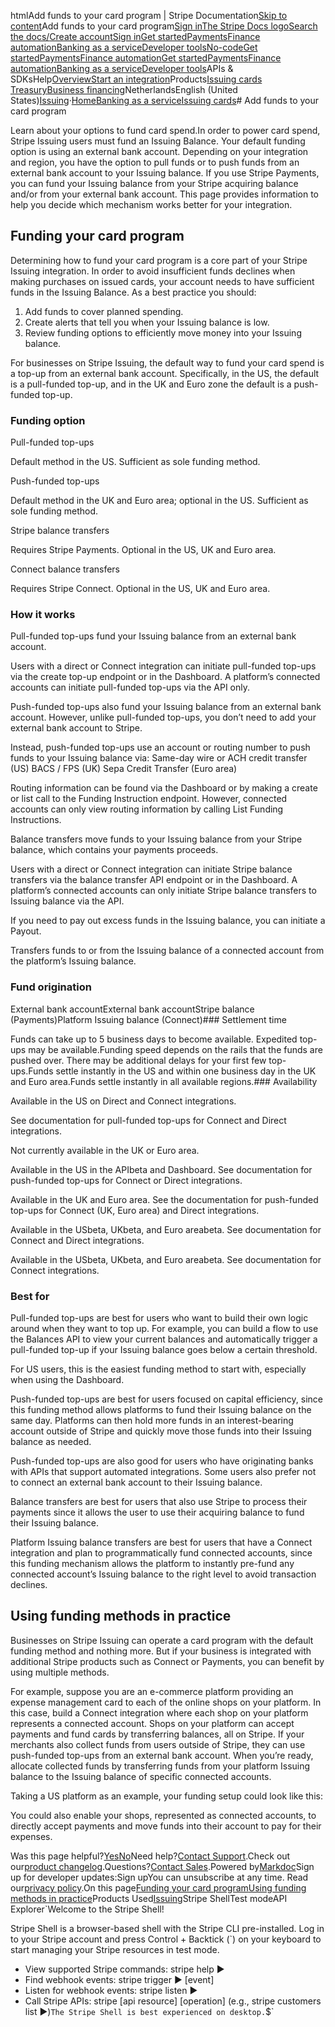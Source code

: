 htmlAdd funds to your card program | Stripe Documentation[Skip to content](#main-content)Add funds to your card program[Sign in](https://dashboard.stripe.com/login?redirect=https%3A%2F%2Fdocs.stripe.com%2Fissuing%2Fadding-funds-to-your-card-program)[The Stripe Docs logo](/)[Search the docs/](#)[Create account](https://dashboard.stripe.com/register/issuing)[Sign in](https://dashboard.stripe.com/login?redirect=https%3A%2F%2Fdocs.stripe.com%2Fissuing%2Fadding-funds-to-your-card-program)[Get started](/get-started)[Payments](/payments)[Finance automation](/finance-automation)[Banking as a service](/financial-services)[Developer tools](/development)[No-code](/no-code)[Get started](/get-started)[Payments](/payments)[Finance automation](/finance-automation)[](#)[Get started](/get-started)[Payments](/payments)[Finance automation](/finance-automation)[Banking as a service](/financial-services)[Developer tools](/development)[](#)APIs & SDKsHelp[Overview](/docs/financial-services)[Start an integration](#)Products[Issuing cards](#)
[Treasury](#)[Business financing](#)NetherlandsEnglish (United States)[](#)[](#)[Issuing](/issuing)·[Home](/docs)[Banking as a service](/docs/financial-services)[Issuing cards](/docs/issuing)# Add funds to your card program

Learn about your options to fund card spend.In order to power card spend, Stripe Issuing users must fund an Issuing Balance. Your default funding option is using an external bank account. Depending on your integration and region, you have the option to pull funds or to push funds from an external bank account to your Issuing balance. If you use Stripe Payments, you can fund your Issuing balance from your Stripe acquiring balance and/or from your external bank account. This page provides information to help you decide which mechanism works better for your integration.

## Funding your card program

Determining how to fund your card program is a core part of your Stripe Issuing integration. In order to avoid insufficient funds declines when making purchases on issued cards, your account needs to have sufficient funds in the Issuing Balance. As a best practice you should:

1. Add funds to cover planned spending.
2. Create alerts that tell you when your Issuing balance is low.
3. Review funding options to efficiently move money into your Issuing balance.

For businesses on Stripe Issuing, the default way to fund your card spend is a top-up from an external bank account. Specifically, in the US, the default is a pull-funded top-up, and in the UK and Euro zone the default is a push-funded top-up.

### Funding option

Pull-funded top-ups

Default method in the US. Sufficient as sole funding method.

Push-funded top-ups

Default method in the UK and Euro area; optional in the US. Sufficient as sole funding method.

Stripe balance transfers

Requires Stripe Payments. Optional in the US, UK and Euro area.

Connect balance transfers

Requires Stripe Connect. Optional in the US, UK and Euro area.

### How it works

Pull-funded top-ups fund your Issuing balance from an external bank account.

Users with a direct or Connect integration can initiate pull-funded top-ups via the create top-up endpoint or in the Dashboard. A platform’s connected accounts can initiate pull-funded top-ups via the API only.

Push-funded top-ups also fund your Issuing balance from an external bank account. However, unlike pull-funded top-ups, you don’t need to add your external bank account to Stripe.

Instead, push-funded top-ups use an account or routing number to push funds to your Issuing balance via: Same-day wire or ACH credit transfer (US) BACS / FPS (UK) Sepa Credit Transfer (Euro area)

Routing information can be found via the Dashboard or by making a create or list call to the Funding Instruction endpoint. However, connected accounts can only view routing information by calling List Funding Instructions.

Balance transfers move funds to your Issuing balance from your Stripe balance, which contains your payments proceeds.

Users with a direct or Connect integration can initiate Stripe balance transfers via the balance transfer API endpoint or in the Dashboard. A platform’s connected accounts can only initiate Stripe balance transfers to Issuing balance via the API.

If you need to pay out excess funds in the Issuing balance, you can initiate a Payout.

Transfers funds to or from the Issuing balance of a connected account from the platform’s Issuing balance.

### Fund origination

External bank accountExternal bank accountStripe balance (Payments)Platform Issuing balance (Connect)### Settlement time

Funds can take up to 5 business days to become available. Expedited top-ups may be available.Funding speed depends on the rails that the funds are pushed over. There may be additional delays for your first few top-ups.Funds settle instantly in the US and within one business day in the UK and Euro area.Funds settle instantly in all available regions.### Availability

Available in the US on Direct and Connect integrations.

See documentation for pull-funded top-ups for Connect and Direct integrations.

Not currently available in the UK or Euro area.

Available in the US in the APIbeta and Dashboard. See documentation for push-funded top-ups for Connect or Direct integrations.

Available in the UK and Euro area. See the documentation for push-funded top-ups for Connect (UK, Euro area) and Direct integrations.

Available in the USbeta, UKbeta, and Euro areabeta. See documentation for Connect and Direct integrations.

Available in the USbeta, UKbeta, and Euro areabeta. See documentation for Connect integrations.

### Best for

Pull-funded top-ups are best for users who want to build their own logic around when they want to top up. For example, you can build a flow to use the Balances API to view your current balances and automatically trigger a pull-funded top-up if your Issuing balance goes below a certain threshold.

For US users, this is the easiest funding method to start with, especially when using the Dashboard.

Push-funded top-ups are best for users focused on capital efficiency, since this funding method allows platforms to fund their Issuing balance on the same day. Platforms can then hold more funds in an interest-bearing account outside of Stripe and quickly move those funds into their Issuing balance as needed.

Push-funded top-ups are also good for users who have originating banks with APIs that support automated integrations. Some users also prefer not to connect an external bank account to their Issuing balance.

Balance transfers are best for users that also use Stripe to process their payments since it allows the user to use their acquiring balance to fund their Issuing balance.

Platform Issuing balance transfers are best for users that have a Connect integration and plan to programmatically fund connected accounts, since this funding mechanism allows the platform to instantly pre-fund any connected account’s Issuing balance to the right level to avoid transaction declines.

## Using funding methods in practice

Businesses on Stripe Issuing can operate a card program with the default funding method and nothing more. But if your business is integrated with additional Stripe products such as Connect or Payments, you can benefit by using multiple methods.

For example, suppose you are an e-commerce platform providing an expense management card to each of the online shops on your platform. In this case, build a Connect integration where each shop on your platform represents a connected account. Shops on your platform can accept payments and fund cards by transferring balances, all on Stripe. If your merchants also collect funds from users outside of Stripe, they can use push-funded top-ups from an external bank account. When you’re ready, allocate collected funds by transferring funds from your platform Issuing balance to the Issuing balance of specific connected accounts.

Taking a US platform as an example, your funding setup could look like this:

You could also enable your shops, represented as connected accounts, to directly accept payments and move funds into their account to pay for their expenses.

Was this page helpful?[Yes](#)[No](#)Need help?[Contact Support](https://support.stripe.com/).Check out our[product changelog](https://stripe.com/blog/changelog).Questions?[Contact Sales](https://stripe.com/contact/sales).Powered by[Markdoc](https://markdoc.dev)Sign up for developer updates:Sign upYou can unsubscribe at any time. Read our[privacy policy](https://stripe.com/privacy).On this page[Funding your card program](#funding-your-card-program)[Using funding methods in practice](#using-funding-methods-in-practice)Products Used[Issuing](/issuing)Stripe ShellTest modeAPI Explorer[](https://stripe.com/docs/stripe-cli#install)`Welcome to the Stripe Shell!

Stripe Shell is a browser-based shell with the Stripe CLI pre-installed. Log in to your
Stripe account and press Control + Backtick (`) on your keyboard to start managing your Stripe
resources in test mode.

- View supported Stripe commands: stripe help ▶️
- Find webhook events: stripe trigger ▶️ [event]
- Listen for webhook events: stripe listen ▶
- Call Stripe APIs: stripe [api resource] [operation] (e.g., stripe customers list ▶️)`The Stripe Shell is best experienced on desktop.`$`
